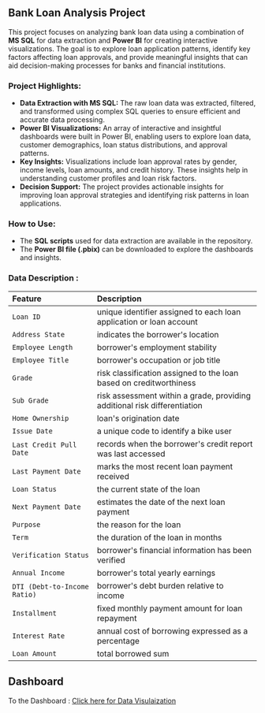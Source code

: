 ## Bank Loan Analysis Project

This project focuses on analyzing bank loan data using a combination of **MS SQL** for data extraction and **Power BI** for creating interactive visualizations. The goal is to explore loan application patterns, identify key factors affecting loan approvals, and provide meaningful insights that can aid decision-making processes for banks and financial institutions.

### Project Highlights:
- **Data Extraction with MS SQL:** The raw loan data was extracted, filtered, and transformed using complex SQL queries to ensure efficient and accurate data processing.
- **Power BI Visualizations:** An array of interactive and insightful dashboards were built in Power BI, enabling users to explore loan data, customer demographics, loan status distributions, and approval patterns.
- **Key Insights:** Visualizations include loan approval rates by gender, income levels, loan amounts, and credit history. These insights help in understanding customer profiles and loan risk factors.
- **Decision Support:** The project provides actionable insights for improving loan approval strategies and identifying risk patterns in loan applications.

### How to Use:
- The **SQL scripts** used for data extraction are available in the repository.
- The **Power BI file (.pbix)** can be downloaded to explore the dashboards and insights.
  
### Data Description :

| Feature     | Description                     |
| :---------- | :------------------------------ |
| `Loan ID`| unique identifier assigned to each loan application or loan account      |
| `Address State` | indicates the borrower's location    |
| `Employee Length`| borrower's employment stability      |
| `Employee Title`| borrower's occupation or job title      |
| `Grade `| risk classification assigned to the loan based on creditworthiness     |
| `Sub Grade ` | risk assessment within a grade, providing additional risk differentiation   |
| `Home Ownership `| loan's origination date    |
| `Issue Date `| a unique code to identify a bike user     |
| `Last Credit Pull Date `| records when the borrower's credit report was last accessed     |
| `Last Payment Date ` | marks the most recent loan payment received   |
| `Loan Status `| the current state of the loan      |
| `Next Payment Date `| estimates the date of the next loan payment     |
| `Purpose ` | the reason for the loan    |
| `Term `| the duration of the loan in months    |
| `Verification Status `| borrower's financial information has been verified   |
| `Annual Income `| borrower's total yearly earnings     |
| `DTI (Debt-to-Income Ratio) ` | borrower's debt burden relative to income  |
| `Installment `| fixed monthly payment amount for loan repayment      |
| `Interest Rate` | annual cost of borrowing expressed as a percentage |
| `Loan Amount` | total borrowed sum |

## Dashboard
To the Dashboard : <a href= "http://tiny.cc/i8ynzz"> Click here for Data Visulaization </a>
